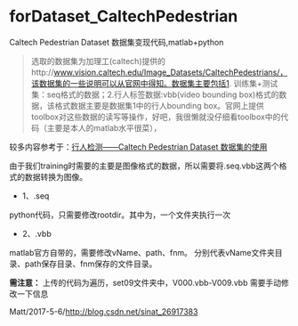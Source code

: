 # forDataset_CaltechPedestrian
Caltech Pedestrian Dataset 数据集变现代码,matlab+python


> 选取的数据集为加理工(caltech)提供的http://www.vision.caltech.edu/Image_Datasets/CaltechPedestrians/，该数据集的一些说明可以从官网中得知。数据集主要包括1.
> 训练集+测试集：seq格式的数据；2.行人标签数据:vbb(video bounding
> box)格式的数据，该格式数据主要是数据集1中的行人bounding
> box。官网上提供toolbox对这些数据的读写等操作，好吧，我很懒就没仔细看toolbox中的代码（主要是本人的matlab水平很菜），


较多内容参考于：[行人检测——Caltech Pedestrian Dataset 数据集的使用](http://blog.csdn.net/a2008301610258/article/details/45873867)


由于我们training时需要的主要是图像格式的数据，所以需要将.seq.vbb这两个格式的数据转换为图像。


 - 1、.seq


python代码，只需要修改rootdir。其中为，一个文件夹执行一次



 - 2、.vbb


matlab官方自带的，需要修改vName、path、fnm。
分别代表vName文件夹目录、path保存目录、fnm保存的文件目录。

**需注意：**
上传的代码为遍历，set09文件夹中，V000.vbb-V009.vbb
需要手动修改一下信息

Matt/2017-5-6/http://blog.csdn.net/sinat_26917383
